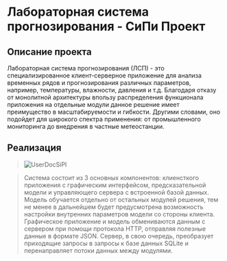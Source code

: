 # Лабораторная система прогнозирования - СиПи Проект
## Описание проекта
   Лабораторная система прогнозирования (ЛСП) - это специализированное клиент-серверное приложение для анализа временных рядов и прогнозирования различных параметров, например, температуры, влажности, давления и т.д. Благодаря отказу от монолитной архитектуры впользу распределения функционала приложения на отдельные модули данное решение имеет преимущество в масштабируемости и гибкости. Другими словами, оно подойдет для широкого спектра применения: от промышленного мониторинга до внедрения в частные метеостанции.
## Реализация
> ![UserDocSiPI](https://private-user-images.githubusercontent.com/121139974/324762514-46ebb371-f756-4007-9e9d-65a62dad675c.jpg?jwt=eyJhbGciOiJIUzI1NiIsInR5cCI6IkpXVCJ9.eyJpc3MiOiJnaXRodWIuY29tIiwiYXVkIjoicmF3LmdpdGh1YnVzZXJjb250ZW50LmNvbSIsImtleSI6ImtleTUiLCJleHAiOjE3MTM4NjI4NTYsIm5iZiI6MTcxMzg2MjU1NiwicGF0aCI6Ii8xMjExMzk5NzQvMzI0NzYyNTE0LTQ2ZWJiMzcxLWY3NTYtNDAwNy05ZTlkLTY1YTYyZGFkNjc1Yy5qcGc_WC1BbXotQWxnb3JpdGhtPUFXUzQtSE1BQy1TSEEyNTYmWC1BbXotQ3JlZGVudGlhbD1BS0lBVkNPRFlMU0E1M1BRSzRaQSUyRjIwMjQwNDIzJTJGdXMtZWFzdC0xJTJGczMlMkZhd3M0X3JlcXVlc3QmWC1BbXotRGF0ZT0yMDI0MDQyM1QwODU1NTZaJlgtQW16LUV4cGlyZXM9MzAwJlgtQW16LVNpZ25hdHVyZT1mYWVmMGIyOGU2YzllODYxOTcyYzU5MTc4ZGM3NWE3Njg4NzZhMzRlMTRlMzAwNDQ5YmE3YTcxMThhZjY3OTQ3JlgtQW16LVNpZ25lZEhlYWRlcnM9aG9zdCZhY3Rvcl9pZD0wJmtleV9pZD0wJnJlcG9faWQ9MCJ9.Wqijx1xM7C3fhLcxlAmryUPoP7rDZMf3VC5gDR8TQwo)

>
> Система состоит из 3 основных компонентов: клиенсткого приложения с графическим интерфейсом, предсказательной модели и управляющего сервера с встроенной базой данных. Модель обучается отдельно от остальных модулей решения, тем не менее в дальнейшем будет предусмотрена возможность настройки внутренних параметров модели со стороны клиента. Графическое приложение и модель обмениваются данным с сервером при помощи протокола HTTP, отправляя полезные данные в формате JSON. Сервер, в свою очередь, преобразует приходящие запросы в запросы к базе данных SQLite и перенаправляет потоки данных между модулями. 


   

